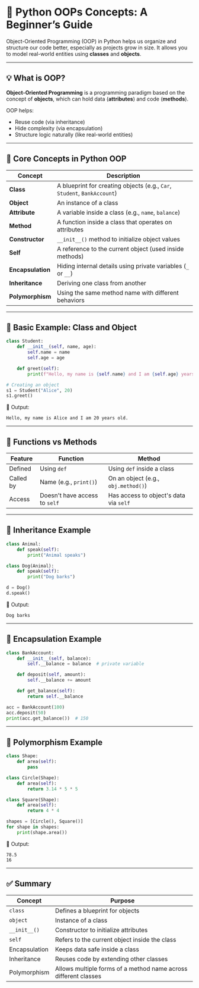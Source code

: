# 🐍 Python OOPs Concepts: A Beginner’s Guide

Object-Oriented Programming (OOP) in Python helps us organize and structure our code better, especially as projects grow in size. It allows you to model real-world entities using **classes** and **objects**.

---

## 💡 What is OOP?

**Object-Oriented Programming** is a programming paradigm based on the concept of **objects**, which can hold data (**attributes**) and code (**methods**).

OOP helps:

* Reuse code (via inheritance)
* Hide complexity (via encapsulation)
* Structure logic naturally (like real-world entities)

---

## 🧱 Core Concepts in Python OOP

| Concept           | Description                                                              |
| ----------------- | ------------------------------------------------------------------------ |
| **Class**         | A blueprint for creating objects (e.g., `Car`, `Student`, `BankAccount`) |
| **Object**        | An instance of a class                                                   |
| **Attribute**     | A variable inside a class (e.g., `name`, `balance`)                      |
| **Method**        | A function inside a class that operates on attributes                    |
| **Constructor**   | `__init__()` method to initialize object values                          |
| **Self**          | A reference to the current object (used inside methods)                  |
| **Encapsulation** | Hiding internal details using private variables (`_` or `__`)            |
| **Inheritance**   | Deriving one class from another                                          |
| **Polymorphism**  | Using the same method name with different behaviors                      |

---

## 🧪 Basic Example: Class and Object

```python
class Student:
    def __init__(self, name, age):
        self.name = name
        self.age = age

    def greet(self):
        print(f"Hello, my name is {self.name} and I am {self.age} years old.")

# Creating an object
s1 = Student("Alice", 20)
s1.greet()
```

📜 Output:

```
Hello, my name is Alice and I am 20 years old.
```

---

## 🧰 Functions vs Methods

| Feature   | Function                      | Method                                 |
| --------- | ----------------------------- | -------------------------------------- |
| Defined   | Using `def`                   | Using `def` inside a class             |
| Called by | Name (e.g., `print()`)        | On an object (e.g., `obj.method()`)    |
| Access    | Doesn't have access to `self` | Has access to object's data via `self` |

---

## 🧬 Inheritance Example

```python
class Animal:
    def speak(self):
        print("Animal speaks")

class Dog(Animal):
    def speak(self):
        print("Dog barks")

d = Dog()
d.speak()
```

📜 Output:

```
Dog barks
```

---

## 🔐 Encapsulation Example

```python
class BankAccount:
    def __init__(self, balance):
        self.__balance = balance  # private variable

    def deposit(self, amount):
        self.__balance += amount

    def get_balance(self):
        return self.__balance

acc = BankAccount(100)
acc.deposit(50)
print(acc.get_balance())  # 150
```

---

## 🧐 Polymorphism Example

```python
class Shape:
    def area(self):
        pass

class Circle(Shape):
    def area(self):
        return 3.14 * 5 * 5

class Square(Shape):
    def area(self):
        return 4 * 4

shapes = [Circle(), Square()]
for shape in shapes:
    print(shape.area())
```

📜 Output:

```
78.5
16
```

---

## ✅ Summary

| Concept       | Purpose                                                         |
| ------------- | --------------------------------------------------------------- |
| `class`       | Defines a blueprint for objects                                 |
| `object`      | Instance of a class                                             |
| `__init__()`  | Constructor to initialize attributes                            |
| `self`        | Refers to the current object inside the class                   |
| Encapsulation | Keeps data safe inside a class                                  |
| Inheritance   | Reuses code by extending other classes                          |
| Polymorphism  | Allows multiple forms of a method name across different classes |


